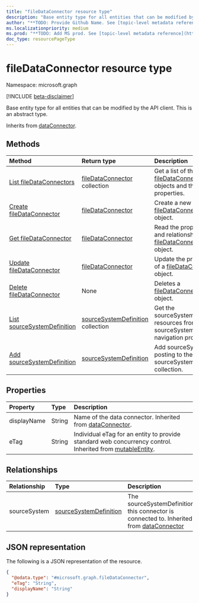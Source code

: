 ```yaml
---
title: "fileDataConnector resource type"
description: "Base entity type for all entities that can be modified by the API client."
author: "**TODO: Provide Github Name. See [topic-level metadata reference](https://msgo.azurewebsites.net/add/document/guidelines/metadata.html#topic-level-metadata)**"
ms.localizationpriority: medium
ms.prod: "**TODO: Add MS prod. See [topic-level metadata reference](https://msgo.azurewebsites.net/add/document/guidelines/metadata.html#topic-level-metadata)**"
doc_type: resourcePageType
---
```


# fileDataConnector resource type

Namespace: microsoft.graph

[!INCLUDE [beta-disclaimer](../../includes/beta-disclaimer.md)]

Base entity type for all entities that can be modified by the API client.
This is an abstract type.


Inherits from [dataConnector](../resources/dataconnector.md).

## Methods
|Method|Return type|Description|
|:---|:---|:---|
|[List fileDataConnectors](../api/filedataconnector-list.md)|[fileDataConnector](../resources/filedataconnector.md) collection|Get a list of the [fileDataConnector](../resources/filedataconnector.md) objects and their properties.|
|[Create fileDataConnector](../api/incomingfileflow-post-filedataconnector.md)|[fileDataConnector](../resources/filedataconnector.md)|Create a new [fileDataConnector](../resources/filedataconnector.md) object.|
|[Get fileDataConnector](../api/filedataconnector-get.md)|[fileDataConnector](../resources/filedataconnector.md)|Read the properties and relationships of a [fileDataConnector](../resources/filedataconnector.md) object.|
|[Update fileDataConnector](../api/filedataconnector-update.md)|[fileDataConnector](../resources/filedataconnector.md)|Update the properties of a [fileDataConnector](../resources/filedataconnector.md) object.|
|[Delete fileDataConnector](../api/filedataconnector-delete.md)|None|Deletes a [fileDataConnector](../resources/filedataconnector.md) object.|
|[List sourceSystemDefinition](../api/filedataconnector-list-sourcesystem.md)|[sourceSystemDefinition](../resources/sourcesystemdefinition.md) collection|Get the sourceSystemDefinition resources from the sourceSystem navigation property.|
|[Add sourceSystemDefinition](../api/filedataconnector-post-sourcesystem.md)|[sourceSystemDefinition](../resources/sourcesystemdefinition.md)|Add sourceSystem by posting to the sourceSystem collection.|

## Properties
|Property|Type|Description|
|:---|:---|:---|
|displayName|String|Name of the data connector. Inherited from [dataConnector](../resources/dataconnector.md).|
|eTag|String|Individual eTag for an entity to provide standard web concurrency control. Inherited from [mutableEntity](../resources/mutableentity.md).|

## Relationships
|Relationship|Type|Description|
|:---|:---|:---|
|sourceSystem|[sourceSystemDefinition](../resources/sourcesystemdefinition.md)|The sourceSystemDefinition this connector is connected to. Inherited from [dataConnector](../resources/dataconnector.md)|

## JSON representation
The following is a JSON representation of the resource.
<!-- {
  "blockType": "resource",
  "keyProperty": "id",
  "@odata.type": "microsoft.graph.fileDataConnector",
  "baseType": "microsoft.industryData.dataConnector",
  "openType": false
}
-->
``` json
{
  "@odata.type": "#microsoft.graph.fileDataConnector",
  "eTag": "String",
  "displayName": "String"
}
```

